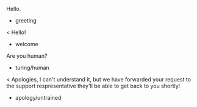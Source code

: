 Hello.
* greeting

< Hello!
* welcome

Are you human?
* turing/human

< Apologies, I can't understand it, but we have forwarded your request to the support respresentative they'll be able to get back to you shortly!
* apology/untrained
